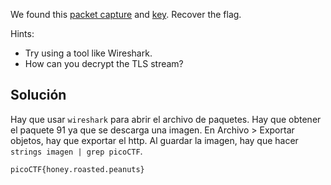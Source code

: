 We found this [packet capture](https://jupiter.challenges.picoctf.org/static/fbf98e695555a2a48fe42c9a245de376/capture.pcap) and [key](https://jupiter.challenges.picoctf.org/static/fbf98e695555a2a48fe42c9a245de376/picopico.key). Recover the flag.

Hints:
- Try using a tool like Wireshark.
- How can you decrypt the TLS stream?

## Solución
Hay que usar `wireshark` para abrir el archivo de paquetes. Hay que obtener el paquete 91 ya que se descarga una imagen. En Archivo > Exportar objetos, hay que exportar el http. Al guardar la imagen, hay que hacer `strings imagen | grep picoCTF`.

`picoCTF{honey.roasted.peanuts}`